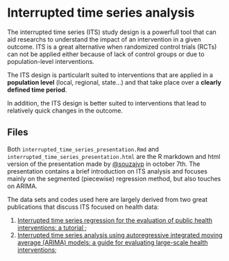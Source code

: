 # Interrupted time series analysis

The interrupted time series (ITS) study design is a powerfull tool that can aid researchs to understand the impact of an intervention in a given outcome. ITS is a great alternative when randomized control trials (RCTs) can not be applied either because of lack of control groups or due to population-level interventions.

The ITS design is particularlt suited to interventions that are applied in a **population level** (local, regional, state...) and that take place over a **clearly defined time period**.

In addition, the ITS design is better suited to interventions that lead to relatively quick changes in the outcome.

## Files

Both `interrupted_time_series_presentation.Rmd` and `interrupted_time_series_presentation.html` are the R markdown and html version of the presentation made by [@souzajvp](https://github.com/souzajvp) in october 7th. The presentation contains a brief introduction on ITS analysis and focuses mainly on the segmented (piecewise) regression method, but also touches on ARIMA. 

The data sets and codes used here are largely derived from two great publications that discuss ITS focused on health data:
1. [Interrupted time series regression for the evaluation of public health interventions: a tutorial ](https://pubmed.ncbi.nlm.nih.gov/27283160/);
2. [Interrupted time series analysis using autoregressive integrated moving average (ARIMA) models: a guide for evaluating large-scale health interventions](https://bmcmedresmethodol.biomedcentral.com/articles/10.1186/s12874-021-01235-8);
